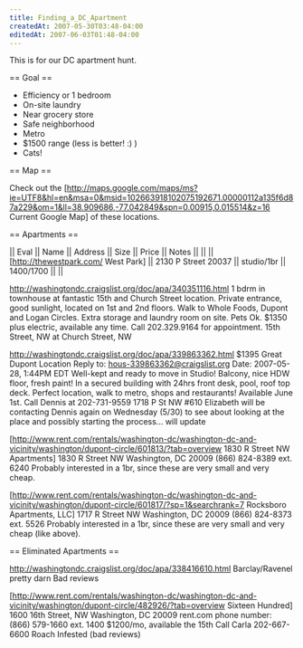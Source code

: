 ```yaml
---
title: Finding_a_DC_Apartment
createdAt: 2007-05-30T03:48-04:00
editedAt: 2007-06-03T01:48-04:00
---
```


This is for our DC apartment hunt.

== Goal ==
* Efficiency or 1 bedroom
* On-site laundry
* Near grocery store
* Safe neighborhood
* Metro
* $1500 range (less is better! :) )
* Cats!

== Map ==

Check out the [http://maps.google.com/maps/ms?ie=UTF8&hl=en&msa=0&msid=102663918102075192671.00000112a135f6d87a229&om=1&ll=38.909686,-77.042849&spn=0.00915,0.015514&z=16 Current Google Map] of these locations.

== Apartments ==

|| Eval || Name                                || Address             || Size       || Price       || Notes ||
||      || [http://thewestpark.com/ West Park] || 2130 P Street 20037 || studio/1br || $1400/$1700 ||       ||

http://washingtondc.craigslist.org/doc/apa/340351116.html
1 bdrm in townhouse at fantastic 15th and Church Street location. Private entrance, good sunlight, located on 1st and 2nd floors. Walk to Whole Foods, Dupont and Logan Circles. Extra storage and laundry room on site. Pets Ok. $1350 plus electric, available any time. Call 202.329.9164 for appointment.
15th Street, NW at Church Street, NW


http://washingtondc.craigslist.org/doc/apa/339863362.html
$1395 Great Dupont Location
Reply to: hous-339863362@craigslist.org
Date: 2007-05-28, 1:44PM EDT
Well-kept and ready to move in Studio! Balcony, nice HDW floor, fresh paint! In
a secured building with 24hrs front desk, pool, roof top deck. Perfect
location, walk to metro, shops and restaurants!
Available June 1st. Call Dennis at 202-731-9559
1718 P St NW #610
Elizabeth will be contacting Dennis again on Wednesday (5/30) to see about
looking at the place and possibly starting the process... will update


[http://www.rent.com/rentals/washington-dc/washington-dc-and-vicinity/washington/dupont-circle/601813/?tab=overview 1830 R Street NW Apartments]
1830 R Street NW
Washington, DC 20009 
(866) 824-8389 ext. 6240
Probably interested in a 1br, since these are very small and very cheap.


[http://www.rent.com/rentals/washington-dc/washington-dc-and-vicinity/washington/dupont-circle/601817/?sp=1&searchrank=7 Rocksboro Apartments, LLC]
1717 R Street NW
Washington, DC 20009 
(866) 824-8373 ext. 5526
Probably interested in a 1br, since these are very small and very cheap (like above).

== Eliminated Apartments ==

http://washingtondc.craigslist.org/doc/apa/338416610.html
Barclay/Ravenel 
pretty darn Bad reviews

[http://www.rent.com/rentals/washington-dc/washington-dc-and-vicinity/washington/dupont-circle/482926/?tab=overview Sixteen Hundred]
1600 16th Street, NW
Washington, DC 20009 
rent.com phone number: (866) 579-1660 ext. 1400
$1200/mo, available the 15th 
Call Carla 202-667-6600
Roach Infested (bad reviews)

